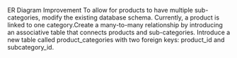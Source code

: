 ER Diagram Improvement
To allow for products to have multiple sub-categories,  modify the existing database schema. Currently, a product is linked to one category.Create a many-to-many relationship by introducing an associative table that connects products and sub-categories.
Introduce a new table called product_categories with two foreign keys: product_id and subcategory_id.
